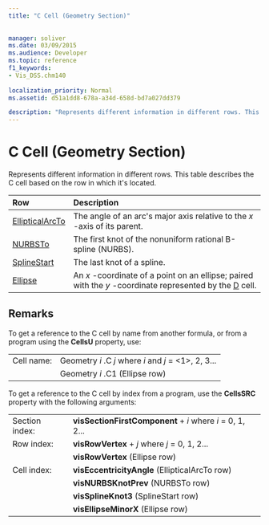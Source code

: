 ```yaml
---
title: "C Cell (Geometry Section)"
 
 
manager: soliver
ms.date: 03/09/2015
ms.audience: Developer
ms.topic: reference
f1_keywords:
- Vis_DSS.chm140
 
localization_priority: Normal
ms.assetid: d51a1dd8-678a-a34d-658d-bd7a027dd379

description: "Represents different information in different rows. This table describes the C cell based on the row in which it's located."
---
```


# C Cell (Geometry Section)

Represents different information in different rows. This table describes the C cell based on the row in which it's located.
  
|**Row**|**Description**|
|:-----|:-----|
|[EllipticalArcTo](ellipticalarcto-row-geometry-section.md) <br/> | The angle of an arc's major axis relative to the  *x*  -axis of its parent.  <br/> |
|[NURBSTo](nurbsto-row-geometry-section.md) <br/> | The first knot of the nonuniform rational B-spline (NURBS).  <br/> |
|[SplineStart](splinestart-row-geometry-section.md) <br/> | The last knot of a spline.  <br/> |
|[Ellipse](ellipse-row-geometry-section.md) <br/> | An  *x*  -coordinate of a point on an ellipse; paired with the  *y*  -coordinate represented by the [D](d-cell-geometry-section.md) cell.  <br/> |
   
## Remarks

To get a reference to the C cell by name from another formula, or from a program using the **CellsU** property, use: 
  
|||
|:-----|:-----|
| Cell name:  <br/> | Geometry  *i*  .C  *j*            where  *i*  and  *j*  = <1>, 2, 3...  <br/> |
|| Geometry  *i*  .C1 (Ellipse row)  <br/> |
   
To get a reference to the C cell by index from a program, use the **CellsSRC** property with the following arguments: 
  
|||
|:-----|:-----|
| Section index:  <br/> |**visSectionFirstComponent** +  *i*            where  *i*  = 0, 1, 2...  <br/> |
| Row index:  <br/> |**visRowVertex** +  *j*            where  *j*  = 0, 1, 2...  <br/> |
||**visRowVertex** (Ellipse row)  <br/> |
| Cell index:  <br/> |**visEccentricityAngle** (EllipticalArcTo row)  <br/> |
||**visNURBSKnotPrev** (NURBSTo row)  <br/> |
||**visSplineKnot3** (SplineStart row)  <br/> |
||**visEllipseMinorX** (Ellipse row)  <br/> |
   

